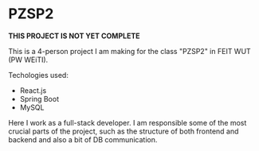 # PZSP2

**THIS PROJECT IS NOT YET COMPLETE**

This is a 4-person project I am making for the class "PZSP2" in FEIT WUT (PW WEiTI).

Techologies used: 
- React.js
- Spring Boot
- MySQL

Here I work as a full-stack developer. I am responsible some of the most crucial parts of the project, such as the structure of both frontend and backend and also a bit of DB communication.
